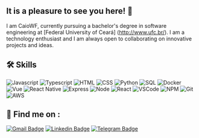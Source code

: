 ## It is a pleasure to see you here! 👋

I am CaioWF, currently pursuing a bachelor's degree in software engineering at [Federal University of Ceará] (http://www.ufc.br/). I am a technology enthusiast and I am always open to collaborating on innovative projects and ideas.

## 🛠 Skills

<p>
  <img alt="Javascript" src="https://img.shields.io/badge/javascript-%23F7DF1E.svg?&style=flat-square&logo=javascript&logoColor=black" />
  <img alt="Typescript" src="https://img.shields.io/badge/typescript%20-%23007ACC.svg?&style=flat-square&logo=typescript&logoColor=white" />
  <img alt="HTML" src="https://img.shields.io/badge/html5%20-%23E34F26.svg?&style=flat-square&logo=html5&logoColor=white" />
  <img alt="CSS" src="https://img.shields.io/badge/css3%20-%231572B6.svg?&style=flat-square&logo=css3&logoColor=white" />
  <img alt="Python" src="https://img.shields.io/badge/-Python-3776AB?style=flat-square&logo=python&logoColor=white" />  
  <img alt="SQL" src="https://img.shields.io/badge/-SQL-4479A1?style=flat-square&logo=mysql&logoColor=black&textColor=black" />
  <img alt="Docker" src="https://img.shields.io/badge/-Docker-2496ED?style=flat-square&logo=docker&logoColor=white" />
  <img alt="Vue" src="https://img.shields.io/badge/vuejs%20-%2335495e.svg?&style=flat-square&logo=vue.js&logoColor=%234FC08D" />
  <img alt="React Native" src="https://img.shields.io/badge/react_native%20-%2320232a.svg?&style=flat-square&logo=react&logoColor=%2361DAFB" />
  <img alt="Express" src="https://img.shields.io/badge/express.js%20-%23404d59.svg?&style=flat-square" />
  <img alt="Node" src="https://img.shields.io/badge/node.js%20-%2343853D.svg?&style=flat-square&logo=node.js&logoColor=white" />
  <img alt="React" src="https://img.shields.io/badge/-React-61DAFB?style=flat-square&logo=react&logoColor=white&textColor=white" />
  <img alt="VSCode" src="https://img.shields.io/badge/-VS%20Code-007ACC?style=flat-square&logo=visual-studio-code&logoColor=white" />
  <img alt="NPM" src="https://img.shields.io/badge/-npm-CB3837?style=flat-square&logo=npm&logoColor=white" />  
  <img alt="Git" src="https://img.shields.io/badge/-git-F05032?style=flat-square&logo=git&logoColor=white" />
  <img alt="AWS" src="https://img.shields.io/badge/Amazon%20AWS-%23232F3E?logo=amazon-aws&logoColor=white&style=flat-square" />
</p>

## 🔎 Find me on :
[![Gmail Badge](https://img.shields.io/badge/-contato.caioweliton@gmail.com-c14438?style=flat&logo=Gmail&logoColor=white)](mailto:contato.caioweliton@gmail.com "Connect via Email")
[![Linkedin Badge](https://img.shields.io/badge/-Caio%20Weliton-0072b1?style=flat&logo=Linkedin&logoColor=white)](https://www.linkedin.com/in/caio-weliton/ "Connect on LinkedIn")
[![Telegram Badge](https://img.shields.io/badge/-@caio_weliton-0088CC?style=flat&logo=Telegram&logoColor=white)](https://t.me/caio_weliton "Contact on Telegram")

<!--## ⚡ GitHub Stats
<img align="left" alt="CaioWF's Github Stats" src="https://github-readme-stats.codestackr.vercel.app/api?username=CaioWF&show_icons=true&hide_border=true" />
<img align="left" alt="CaioWF's Github Stats" src="https://github-readme-stats.vercel.app/api/top-langs/?username=CaioWF&hide=java&hide_border=true" />-->

